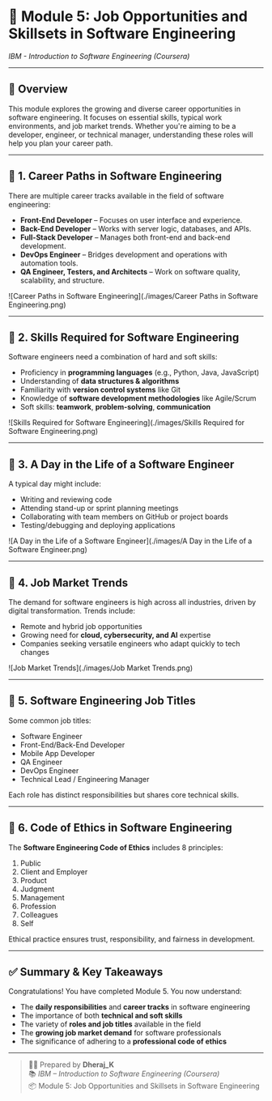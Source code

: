 # 💼 Module 5: Job Opportunities and Skillsets in Software Engineering  
*IBM - Introduction to Software Engineering (Coursera)*  

---

## 📘 Overview

This module explores the growing and diverse career opportunities in software engineering. It focuses on essential skills, typical work environments, and job market trends. Whether you're aiming to be a developer, engineer, or technical manager, understanding these roles will help you plan your career path.

---

## 🔹 1. Career Paths in Software Engineering

There are multiple career tracks available in the field of software engineering:

- **Front-End Developer** – Focuses on user interface and experience.
- **Back-End Developer** – Works with server logic, databases, and APIs.
- **Full-Stack Developer** – Manages both front-end and back-end development.
- **DevOps Engineer** – Bridges development and operations with automation tools.
- **QA Engineer, Testers, and Architects** – Work on software quality, scalability, and structure.

![Career Paths in Software Engineering](./images/Career Paths in Software Engineering.png)

---

## 🔹 2. Skills Required for Software Engineering

Software engineers need a combination of hard and soft skills:

- Proficiency in **programming languages** (e.g., Python, Java, JavaScript)
- Understanding of **data structures & algorithms**
- Familiarity with **version control systems** like Git
- Knowledge of **software development methodologies** like Agile/Scrum
- Soft skills: **teamwork**, **problem-solving**, **communication**

![Skills Required for Software Engineering](./images/Skills Required for Software Engineering.png)

---

## 🔹 3. A Day in the Life of a Software Engineer

A typical day might include:

- Writing and reviewing code
- Attending stand-up or sprint planning meetings
- Collaborating with team members on GitHub or project boards
- Testing/debugging and deploying applications

![A Day in the Life of a Software Engineer](./images/A Day in the Life of a Software Engineer.png)

---

## 🔹 4. Job Market Trends

The demand for software engineers is high across all industries, driven by digital transformation. Trends include:

- Remote and hybrid job opportunities
- Growing need for **cloud, cybersecurity, and AI** expertise
- Companies seeking versatile engineers who adapt quickly to tech changes

![Job Market Trends](./images/Job Market Trends.png)

---

## 🔹 5. Software Engineering Job Titles

Some common job titles:

- Software Engineer
- Front-End/Back-End Developer
- Mobile App Developer
- QA Engineer
- DevOps Engineer
- Technical Lead / Engineering Manager

Each role has distinct responsibilities but shares core technical skills.

---

## 🔹 6. Code of Ethics in Software Engineering

The **Software Engineering Code of Ethics** includes 8 principles:

1. Public  
2. Client and Employer  
3. Product  
4. Judgment  
5. Management  
6. Profession  
7. Colleagues  
8. Self

Ethical practice ensures trust, responsibility, and fairness in development.

---

## ✅ Summary & Key Takeaways

Congratulations! You have completed Module 5. You now understand:

- The **daily responsibilities** and **career tracks** in software engineering  
- The importance of both **technical and soft skills**  
- The variety of **roles and job titles** available in the field  
- The **growing job market demand** for software professionals  
- The significance of adhering to a **professional code of ethics**  

---

> 👨‍💻 Prepared by **Dheraj_K**  
> 📚 *IBM – Introduction to Software Engineering (Coursera)*  
> 📦 Module 5: Job Opportunities and Skillsets in Software Engineering

